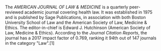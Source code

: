 The _AMERICAN JOURNAL OF LAW & MEDICINE_ is a quarterly peer-reviewed academic journal covering health law. It was established in 1975 and is published by Sage Publications, in association with both Boston University School of Law and the American Society of Law, Medicine & Ethics. The editor-in-chief is Edward J. Hutchinson (American Society of Law, Medicine & Ethics). According to the _Journal Citation Reports_, the journal has a 2017 impact factor of 0.769, ranking it 94th out of 147 journals in the category "Law".[1]
